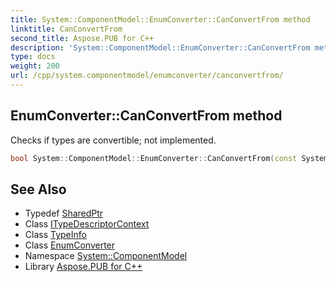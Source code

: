 ```yaml
---
title: System::ComponentModel::EnumConverter::CanConvertFrom method
linktitle: CanConvertFrom
second_title: Aspose.PUB for C++
description: 'System::ComponentModel::EnumConverter::CanConvertFrom method. Checks if types are convertible; not implemented in C++.'
type: docs
weight: 200
url: /cpp/system.componentmodel/enumconverter/canconvertfrom/
---
```

## EnumConverter::CanConvertFrom method


Checks if types are convertible; not implemented.

```cpp
bool System::ComponentModel::EnumConverter::CanConvertFrom(const System::SharedPtr<ITypeDescriptorContext> &context, const System::TypeInfo &sourceType)
```

## See Also

* Typedef [SharedPtr](../../../system/sharedptr/)
* Class [ITypeDescriptorContext](../../itypedescriptorcontext/)
* Class [TypeInfo](../../../system/typeinfo/)
* Class [EnumConverter](../)
* Namespace [System::ComponentModel](../../)
* Library [Aspose.PUB for C++](../../../)
